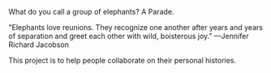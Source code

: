 What do you call a group of elephants? A Parade.

"Elephants love reunions. They recognize one another after years and years of separation and greet each other with wild, boisterous joy."
—Jennifer Richard Jacobson

This project is to help people collaborate on their personal histories.
